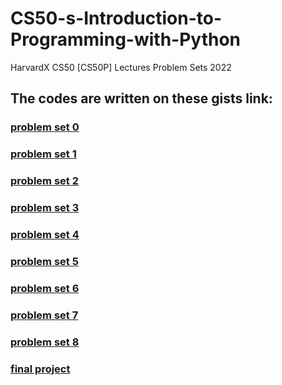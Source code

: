 # CS50-s-Introduction-to-Programming-with-Python
HarvardX CS50 [CS50P] Lectures Problem Sets 2022

## The codes are written on these gists link:
### [problem set 0](https://gist.github.com/denstream-io/a4388a6661c3507e754a752d6f364b9e#file-0-functions-variables-py)
### [problem set 1](https://gist.github.com/denstream-io/a4388a6661c3507e754a752d6f364b9e#file-1-conditionals-py)
### [problem set 2](https://gist.github.com/denstream-io/a4388a6661c3507e754a752d6f364b9e#file-2-loops-py)
### [problem set 3](https://gist.github.com/denstream-io/a4388a6661c3507e754a752d6f364b9e#file-3-exceptions-py)
### [problem set 4](https://gist.github.com/denstream-io/a4388a6661c3507e754a752d6f364b9e#file-4-libraries-py)
### [problem set 5](https://gist.github.com/denstream-io/a4388a6661c3507e754a752d6f364b9e#file-5-unit_tests-py)
### [problem set 6](https://gist.github.com/denstream-io/a4388a6661c3507e754a752d6f364b9e#file-6-fileio-py)
### [problem set 7](https://gist.github.com/denstream-io/a4388a6661c3507e754a752d6f364b9e#file-7-regular-expressions-py)
### [problem set 8](https://gist.github.com/denstream-io/a4388a6661c3507e754a752d6f364b9e#file-8-oop-py)
### [final project](https://gist.github.com/denstream-io/a4388a6661c3507e754a752d6f364b9e)

